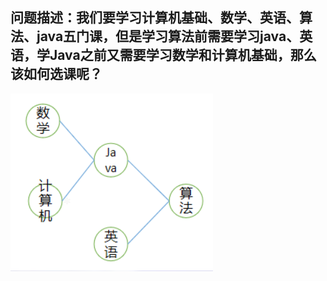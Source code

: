 ## 问题描述：我们要学习计算机基础、数学、英语、算法、java五门课，但是学习算法前需要学习java、英语，学Java之前又需要学习数学和计算机基础，那么该如何选课呢？
![demo image](../images/image_one.PNG)
